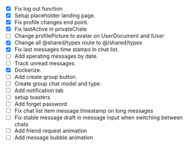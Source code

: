 - [x] Fix log out function
- [x] Setup placeholder landing page.
- [x] Fix profile changes end point.
- [x] Fix lastActive in privateChate
- [ ] Change profilePicture to avatar on UserDocument and IUser
- [x] Change all @shared/types route to @/shared/types
- [x] Fix last messages time stamps in chat list.
- [ ] Add sperating messages by date.
- [ ] Track unread messages.
- [x] Dockerize.
- [ ] Add create group button.
- [ ] Create group chat model and type.
- [ ] Add notification tab
- [ ] setup toasters
- [ ] Add forget password
- [ ] Fix chat list item message timestamp on long messages
- [ ] Fix stable message draft in message input when switching between chats
- [ ] Add friend request animation
- [ ] Add message bubble animation
